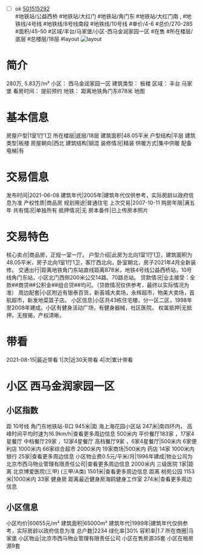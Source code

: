 - [ ] ok [501515292](https://bj.5i5j.com/ershoufang/501515292.html)  
 #地铁站/公益西桥 #地铁站/大红门 #地铁站/角门东 #地铁站/大红门南 ,  #地铁线/4号线 #地铁线/8号线南段 #地铁线/10号线
#单价/4-6 #总价/270-285 #面积/45-50   #区域/丰台/马家堡/小区-西马金润家园一区 #在售 #所在楼层/底层 #总楼层/18层 #layout 
![layout](http://image2a.5i5j.com/bdir/layout/d7000d04816b4290a0842896a7f54c42.JPG_P5.jpg) 
# 简介 
 280万,  5.83万/m² 
小区： 西马金润家园一区
建筑类型： 板楼
区域： 丰台 马家堡
看房时间： 提前预约
地铁： 距离地铁角门东878米 地图
# 基本信息 
 房屋户型|1室1厅1卫
所在楼层|底层/18层
建筑面积|48.05平米
户型结构|平层
建筑类型|板楼
房屋朝向|西北
建筑结构|钢混
装修情况|精装
供暖方式|集中供暖
配备电梯|有
# 交易信息 
 发布时间|2021-06-08
建筑年代|2005年|建筑年代仅供参考，实际房龄以政府信息为准
产权性质|商品房
规划用途|普通住宅
上次交易|2007-10-11
购房年限|满五年
共有情况|单独所有
抵押情况|无
房本备件|已上传房本照片
# 交易特色 
 核心卖点|商品房，正规一室一厅。
户型介绍|此房为北向1室1厅1卫，建筑面积为48.05平米，房子北向1室1厅1卫，客厅西北向，卧室朝北，房子2021年4月全新装修。
交通出行|距离地铁角门东站直线距离878米，地铁4号线公益西桥站，10号线角门东站，小区北门西侧200米公交14路、70路总站。
贷款情况|业主接受：全款##商贷##公积金##组合贷##均可。（贷款情况仅供参考，最终以实际情况为准）
周边配套|小区附近有银泰百货，新荟城大卖场，永辉超市，物美大卖场，首航超市，新发地菜篮子店。
小区信息|小区共43栋住宅楼，分一区二区，1998年至2008年建成。小区有健身活动广场，有健身器械，社区医院。
权属抵押|无抵押，无按揭，产权清晰。
# 带看 
 2021-08-15|最近带看	 1|次|近30天带看	 4|次|累计带看
# 小区 西马金润家园一区
## 小区指数 
 距 10号线 角门东地铁站-B口 945米|距 海上海花园小区站 247米|南四环内， 高峰时间平均时速为16.9km/h|查看更多周边信息
500米内 平价餐厅183家 ，17家4星餐厅
中档餐厅29家 ，12家4星餐厅
高档餐厅9家 ，6家4星餐厅|500米内 6家便利店
1000米内 66家综合超市
2000米内 19家商场|500米内 药店 14家
1000米内 银行 25家|查看更多周边信息
小区物业费0.5元/平米/月|1996年建成|物业公司为北京市西马物业管理有限责任公司|查看更多周边信息
2000米内 三级医院 1家|距离 北京博爱医院(三甲) (三甲/A类) 1501米|查看更多周边信息
距离 桃苑公园 1153米|1000米内 33家 健身房
距离最近健身房海鸥健身工作室 274米|查看更多周边信息
## 小区信息 
 小区均价|60655元/m²
建筑面积|65000m²
建筑年代|1999年|建筑年代仅供参考，实际房龄以政府信息为准
总户数|2234
绿化率|30%
容积率|1.7
所在商圈|马家堡
小区物业|北京市西马物业管理有限责任公司
小区在售房源35套
小区在租房源9套
